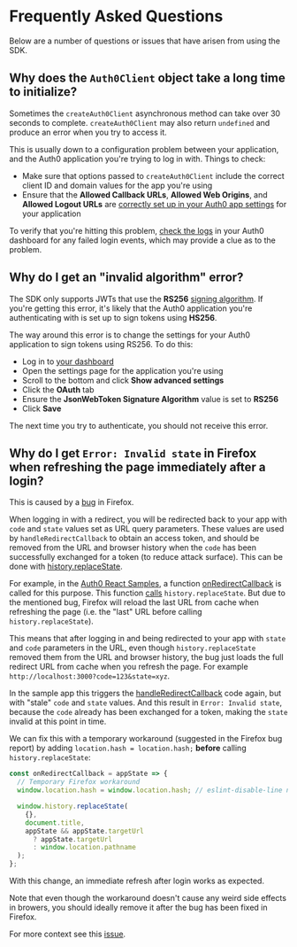# Frequently Asked Questions

Below are a number of questions or issues that have arisen from using the SDK.

## Why does the `Auth0Client` object take a long time to initialize?

Sometimes the `createAuth0Client` asynchronous method can take over 30 seconds to complete. `createAuth0Client` may also return `undefined` and produce an error when you try to access it.

This is usually down to a configuration problem between your application, and the Auth0 application you're trying to log in with. Things to check:

- Make sure that options passed to `createAuth0Client` include the correct client ID and domain values for the app you're using
- Ensure that the **Allowed Callback URLs**, **Allowed Web Origins**, and **Allowed Logout URLs** are [correctly set up in your Auth0 app settings](https://auth0.com/docs/quickstart/spa/react/#configure-callback-urls) for your application

To verify that you're hitting this problem, [check the logs](https://manage.auth0.com/#/logs) in your Auth0 dashboard for any failed login events, which may provide a clue as to the problem.

## Why do I get an "invalid algorithm" error?

The SDK only supports JWTs that use the **RS256** [signing algorithm](https://auth0.com/docs/applications/concepts/signing-algorithms). If you're getting this error, it's likely that the Auth0 application you're authenticating with is set up to sign tokens using **HS256**.

The way around this error is to change the settings for your Auth0 application to sign tokens using RS256. To do this:

- Log in to [your dashboard](https://manage.auth0.com)
- Open the settings page for the application you're using
- Scroll to the bottom and click **Show advanced settings**
- Click the **OAuth** tab
- Ensure the **JsonWebToken Signature Algorithm** value is set to **RS256**
- Click **Save**

The next time you try to authenticate, you should not receive this error.

## Why do I get `Error: Invalid state` in Firefox when refreshing the page immediately after a login?

This is caused by a [bug](https://bugzilla.mozilla.org/show_bug.cgi?id=1422334) in Firefox.

When logging in with a redirect, you will be redirected back to your app with `code` and `state` values set as URL query parameters. These values are used by `handleRedirectCallback` to obtain an access token, and should be removed from the URL and browser history when the `code` has been successfully exchanged for a token (to reduce attack surface). This can be done with [history.replaceState](<https://developer.mozilla.org/en-US/docs/Web/API/History_API#The_replaceState()_method>).

For example, in the [Auth0 React Samples](https://github.com/auth0-samples/auth0-react-samples), a function [onRedirectCallback](https://github.com/auth0-samples/auth0-react-samples/blob/master/01-Login/src/react-auth0-spa.js#L27) is called for this purpose. This function [calls](https://github.com/auth0-samples/auth0-react-samples/blob/master/01-Login/src/index.js#L10) `history.replaceState`. But due to the mentioned bug, Firefox will reload the last URL from cache when refreshing the page (i.e. the "last" URL before calling `history.replaceState`).

This means that after logging in and being redirected to your app with `state` and `code` parameters in the URL, even though `history.replaceState` removed them from the URL and browser history, the bug just loads the full redirect URL from cache when you refresh the page. For example `http://localhost:3000?code=123&state=xyz`.

In the sample app this triggers the [handleRedirectCallback](https://github.com/auth0-samples/auth0-react-samples/blob/master/01-Login/src/react-auth0-spa.js#L25) code again, but with "stale" `code` and `state` values. And this result in `Error: Invalid state`, because the `code` already has been exchanged for a token, making the `state` invalid at this point in time.

We can fix this with a temporary workaround (suggested in the Firefox bug report) by adding `location.hash = location.hash;` **before** calling `history.replaceState`:

```js
const onRedirectCallback = appState => {
  // Temporary Firefox workaround
  window.location.hash = window.location.hash; // eslint-disable-line no-self-assign

  window.history.replaceState(
    {},
    document.title,
    appState && appState.targetUrl
      ? appState.targetUrl
      : window.location.pathname
  );
};
```

With this change, an immediate refresh after login works as expected.

Note that even though the workaround doesn't cause any weird side effects in browers, you should ideally remove it after the bug has been fixed in Firefox.

For more context see this [issue](https://github.com/auth0-samples/auth0-react-samples/issues/145).
